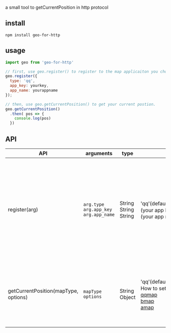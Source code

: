 a small tool to getCurrentPosition in http protocol
## install
```
npm install geo-for-http
```
## usage 
```javascript
import geo from 'geo-for-http'

// first, use geo.register() to register to the map applicaiton you choose.
geo.register({
  type: 'qq',
  app_key: yourkey,
  app_name: yourappname
});

// then, use geo.getCurrentPosition() to get your current postion.
geo.getCurrentPosition()
  .then( pos => {
    console.log(pos)
  })

```
## API

| API | arguments | type | value | description |
| --- | --- | --- | --- | --- |
| register(arg) |  `arg.type`<br/>`arg.app_key`<br/> `arg.app_name`<br/> | String<br/>String<br/>String |  'qq'(default)、'baidu'、'ali'、'h5'<br/>(your app key) <br/> (your app name)  | register to the map applicaiton you choose. For stable use, you'd better register your app on each map official website. Then you will get a key , which is the only signature to identify your app, from one official website<br/>QQMAP is highly recommended. | 
| getCurrentPosition(mapType, options) |  `mapType`<br/>`options`<br/> | String<br/>Object | 'qq'(default)、'baidu'、'ali'、'h5'<br/>How to set options:<br/>[qqmap](http://lbs.qq.com/tool/component-geolocation.html)<br/>[bmap]( http://developer.baidu.com/map/reference/index.php?title=Class:%E6%9C%8D%E5%8A%A1%E7%B1%BB/Geolocation) <br/> [amap](http://lbs.amap.com/api/javascript-api/reference/location/) | the particular options of getCurrentPosition function. How to set the options depends on which map you choose. _You can ignore it at most of the time_. | 
